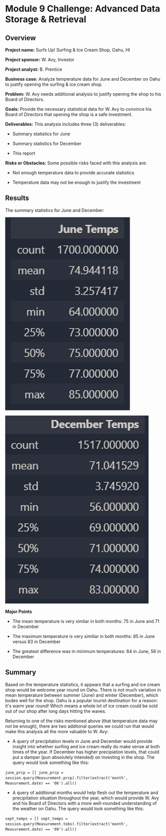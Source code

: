# Module 9 Challenge: Advanced Data Storage & Retrieval

## Overview

**Project name:** Surfs Up! Surfing & Ice Cream Shop, Oahu, HI

**Project sponsor:** W. Avy, Investor

**Project analyst:** B. Prentice

**Business case:** Analyze temperature data for June and December on Oahu to justify opening the surfing & ice cream shop.

**Problem:** W. Avy needs additional analysis to justify opening the shop to his Board of Directors.

**Goals:** Provide the necessary statistical data for W. Avy to convince his Board of Directors that opening the shop is a safe investment.

**Deliverables:** This analysis includes three (3) deliverables:

* Summary statistics for June

* Summary statistics for December

* This report

**Risks or Obstacles:** Some possible risks faced with this analysis are:

* Not enough temperature data to provide accurate statistics

* Temperature data may not be enough to justify the investment

## Results

The summary statistics for June and December:

![June Temperature Statistics](challenge/june_temp_stats.png)

![December Temperature Statistics](challenge/dec_temp_stats.png)

**Major Points**

* The mean temperature is very similar in both months: 75 in June and 71 in December

* The maximum temperature is very similiar in both months: 85 in June versus 83 in December

* The greatest difference was in minimum temperatures: 64 in June, 56 in December

## Summary

Based on the temperature statistics, it appears that a surfing and ice cream shop would be welcome year round on Oahu. There is not much variation in mean temperature between summer (June) and winter (December), which bodes well for the shop. Oahu is a popular tourist destination for a reason: it's warm year round! Which means a whole lot of ice cream could be sold out of our shop after long days hitting the waves.

Returning to one of the risks mentioned above (that temperature data may not be enough), there are two additonal queries we could run that would make this analysis all the more valuable to W. Avy:

* A query of precipitation levels in June and December would provide insight into whether surfing and ice cream really do make sense at both times of the year. If December has higher precipiation levels, that could put a damper (pun absolutely intended) on investing in the shop. The query would look something like this:

`june_prcp = []
june_prcp = session.query(Measurement.prcp).filter(extract('month', Measurement.date) == '06').all()`

* A query of additional months would help flesh out the temperature and precipitation situation throughout the year, which would provide W. Avy and his Board of Directors with a more well-rounded understanding of the weather on Oahu. The query would look something like this:

`sept_temps = []
sept_temps = session.query(Measurement.tobs).filter(extract('month', Measurement.date) == '09').all()`
